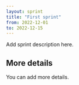 ```yaml
---
layout: sprint
title: "First sprint"
from: 2022-12-01
to: 2022-12-15
---
```

Add sprint description here.

## More details

You can add more details.
